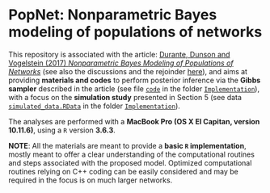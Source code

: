 # PopNet: Nonparametric Bayes modeling of populations of networks

This repository is associated with the article: [Durante, Dunson and Vogelstein (2017) *Nonparametric Bayes Modeling of Populations of Networks*](https://www.tandfonline.com/doi/abs/10.1080/01621459.2016.1219260?journalCode=uasa20) (see also the discussions and the rejoinder [here](https://www.tandfonline.com/toc/uasa20/112/520?nav=tocList)), and aims at providing **materials and codes** to perform posterior inference via the **Gibbs sampler** described in the article (see file [`code`]() in the folder  [`Implementation`]()), with a focus on the **simulation study** presented in Section 5 (see data [`simulated_data.RData`]() in the folder [`Implementation`]()).

The analyses are performed with a **MacBook Pro (OS X El Capitan, version 10.11.6)**, using a `R` version **3.6.3**.

**NOTE**: All the materials are meant to provide a **basic `R` implementation**, mostly meant to offer a clear understanding of the computational routines and steps associated with the proposed model. Optimized computational routines relying on C++ coding can be easily considered and may be required in the focus is on much larger networks.
